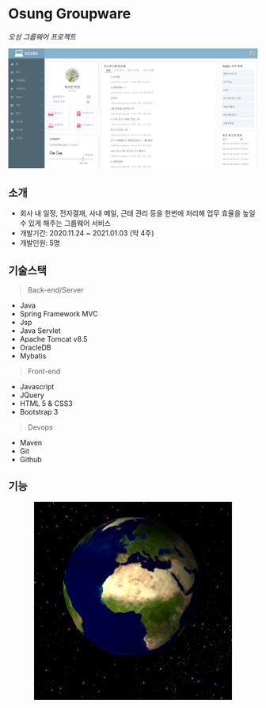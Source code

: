 # Osung Groupware

_오성 그룹웨어 프로젝트_

![main](https://github.com/tnqlsdl1300/GitHub/blob/7a77073cfe7eae6b4fe25b1b25a4396c68436bee/groupware_src/main.PNG)

## 소개

- 회사 내 일정, 전자결재, 사내 메일, 근태 관리 등을 한번에 처리해 업무 효율을 높일 수 있게 해주는 그룹웨어 서비스
- 개발기간: 2020.11.24 ~ 2021.01.03 (약 4주)
- 개발인원: 5명

## 기술스택

> Back-end/Server

- Java
- Spring Framework MVC
- Jsp
- Java Servlet
- Apache Tomcat v8.5
- OracleDB
- Mybatis 





> Front-end

- Javascript
- JQuery
- HTML 5 & CSS3
- Bootstrap 3





> Devops

- Maven
- Git
- Github

## 기능





<p align="center"><img src="https://github.com/tnqlsdl1300/GitHub/blob/936c19add3ade70021c1a1104b60086a1c0647a3/src/Rotating_earth_large.gif"></p>



